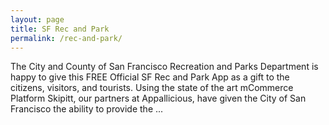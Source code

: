 ```yaml
---
layout: page
title: SF Rec and Park
permalink: /rec-and-park/
---
```


The City and County of San Francisco Recreation and Parks Department is happy to give this FREE Official SF Rec and Park App as a gift to the citizens, visitors, and tourists. Using the state of the art mCommerce Platform Skipitt, our partners at Appallicious, have given the City of San Francisco the ability to provide the ...